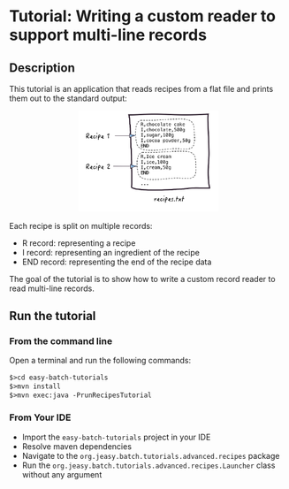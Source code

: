 # Tutorial: Writing a custom reader to support multi-line records

## Description

This tutorial is an application that reads recipes from a flat file and prints them out to the standard output:

<div align="center">
    <img src="multi-line-records.png" alt="recipes" style="width:50%;height:50%;">
</div>

Each recipe is split on multiple records:

* R record: representing a recipe
* I record: representing an ingredient of the recipe
* END record: representing the end of the recipe data

The goal of the tutorial is to show how to write a custom record reader to read multi-line records.

## Run the tutorial

### From the command line

Open a terminal and run the following commands:

```
$>cd easy-batch-tutorials
$>mvn install
$>mvn exec:java -PrunRecipesTutorial
```

### From Your IDE

* Import the `easy-batch-tutorials` project in your IDE
* Resolve maven dependencies
* Navigate to the `org.jeasy.batch.tutorials.advanced.recipes` package
* Run the `org.jeasy.batch.tutorials.advanced.recipes.Launcher` class without any argument
